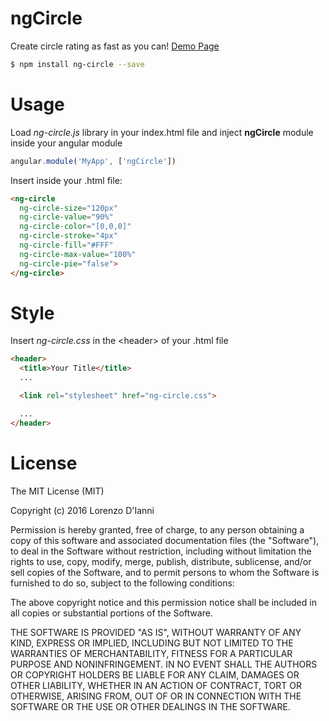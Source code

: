 # ngCircle

Create circle rating as fast as you can! <a href="" target="_blank">Demo Page</a>
```sh
$ npm install ng-circle --save
```

# Usage
Load *ng-circle.js* library in your index.html file and inject **ngCircle** module inside your angular module
```javascript
angular.module('MyApp', ['ngCircle'])
```

Insert inside your .html file:
```html
<ng-circle
  ng-circle-size="120px"
  ng-circle-value="90%"
  ng-circle-color="[0,0,0]"
  ng-circle-stroke="4px"
  ng-circle-fill="#FFF"
  ng-circle-max-value="100%"
  ng-circle-pie="false">
</ng-circle>
```

# Style
Insert *ng-circle.css* in the &lt;header&gt; of your .html file
```html
<header>
  <title>Your Title</title>
  ...

  <link rel="stylesheet" href="ng-circle.css">

  ...
</header>
```

# License
The MIT License (MIT)

Copyright (c) 2016 Lorenzo D'Ianni

Permission is hereby granted, free of charge, to any person obtaining a copy
of this software and associated documentation files (the "Software"), to deal
in the Software without restriction, including without limitation the rights
to use, copy, modify, merge, publish, distribute, sublicense, and/or sell
copies of the Software, and to permit persons to whom the Software is
furnished to do so, subject to the following conditions:

The above copyright notice and this permission notice shall be included in all
copies or substantial portions of the Software.

THE SOFTWARE IS PROVIDED "AS IS", WITHOUT WARRANTY OF ANY KIND, EXPRESS OR
IMPLIED, INCLUDING BUT NOT LIMITED TO THE WARRANTIES OF MERCHANTABILITY,
FITNESS FOR A PARTICULAR PURPOSE AND NONINFRINGEMENT. IN NO EVENT SHALL THE
AUTHORS OR COPYRIGHT HOLDERS BE LIABLE FOR ANY CLAIM, DAMAGES OR OTHER
LIABILITY, WHETHER IN AN ACTION OF CONTRACT, TORT OR OTHERWISE, ARISING FROM,
OUT OF OR IN CONNECTION WITH THE SOFTWARE OR THE USE OR OTHER DEALINGS IN THE
SOFTWARE.
